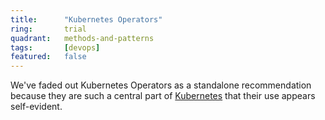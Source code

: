 ```yaml
---
title:      "Kubernetes Operators"
ring:       trial
quadrant:   methods-and-patterns
tags:       [devops]
featured:   false
---
```


We've faded out Kubernetes Operators as a standalone recommendation because they are such a central part of [Kubernetes](/platforms-and-aoe-services/kubernetes/) that their use appears self-evident.
